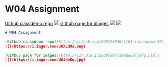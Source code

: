 # W04 Assignment

[Github classdemo repo](https://github.com/409120820/1101-classdemo-409120820)
![](https://i.imgur.com/JUXLd8a.png)
[Github page for images](http://127.0.0.1:5500/w04/imageGallery.html)
![](https://i.imgur.com/UUJduKq.jpg)
![](https://i.imgur.com/ihnTzMZ.jpg)

```markdown
# W04 Assignment

[Github classdemo repo](https://github.com/409120820/1101-classdemo-409120820)
![](https://i.imgur.com/JUXLd8a.png)

[Github page for images](http://127.0.0.1:5500/w04/imageGallery.html)
![](https://i.imgur.com/UUJduKq.jpg)
```
